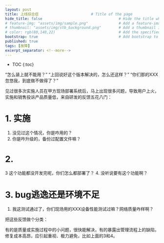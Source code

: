 ```yaml
---
layout: post
title: 上线综合症                        # Title of the page
hide_title: false                                   # Hide the title when displaying the post, but shown in lists of posts
# feature-img: "assets/img/sample.png"              # Add a feature-image to the post
# thumbnail: "assets/img/stb_background.png"        # Add a thumbnail image on blog view
# color: rgb(80,140,22)                             # Add the specified color as feature image, and change link colors in post
bootstrap: true                                     # Add bootstrap to the page
published: true
tags: [故障]
excerpt_separator: <!--more-->
---
```


<!--more-->
* TOC
{:toc}

“怎么装上就不能用？”
“上回说好这个版本解决的，怎么还这样？”
“你们那的XXX忽悠我，到底做不做得了？”

见过很多次实施人员在甲方现场部署系统后，马上出现很多问题，导致用户上火，实施和销售投诉产品质量低，来自研发的反馈五花八门：

# 1. 实施
1. 没见过这个情况，你是咋用的？
2. 你是咋升级的，备份过配置文件嘛？

# 2. 
3  这个功能都没开发完呢，你们怎么都部署了？
4. 没听说要有这个功能啊？

# 3. bug逃逸还是环境不足
1. 我这测试通过了，你们现场用的XXX设备性能测试过嘛？网络质量咋样啊？

把这些反馈做个分类：


有的是质量或实施过程中的小问题，很快能解决，有的暴露出管理流程上的缺陷，修复成本高昂，应引起重视、极力避免，比如上面的3和4。

